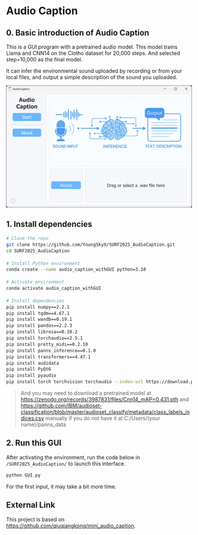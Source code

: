 # Audio Caption

## 0. Basic introduction of Audio Caption

This is a GUI program with a pretrained audio model. This model trains Llama and CNN14 on the Clotho dataset for 20,000 steps. And selected step=10,000 as the final model.



It can infer the environmental sound uploaded by recording or from your local files, and output a simple description of the sound you uploaded.

![alt text](demo.png)

## 1. Install dependencies

```bash
# Clone the repo
git clone https://github.com/YoungSkyX/SURF2025_AudioCaption.git
cd SURF2025_AudioCaption

# Install Python environment
conda create --name audio_caption_withGUI python=3.10

# Activate environment
conda activate audio_caption_withGUI

# Install dependencies
pip install numpy==2.2.1
pip install tqdm==4.67.1
pip install wandb==0.19.1
pip install pandas==2.2.3
pip install librosa==0.10.2
pip install torchaudio==2.5.1
pip install pretty_midi==0.2.10
pip install panns_inference==0.1.0
pip install transformers==4.47.1
pip install audidata
pip install PyQt6
pip install pyaudio
pip install torch torchvision torchaudio --index-url https://download.pytorch.org/whl/cu118   # Make sure that you have correct cuda version >=118
```

> And you may need to download a pretrained model at https://zenodo.org/records/3987831/files/Cnn14_mAP=0.431.pth and https://github.com/IBM/audioset-classification/blob/master/audioset_classify/metadata/class_labels_indices.csv manually if you do not have it at C:/Users/(your name)/panns_data

## 2. Run this GUI

After activating the environment, run the code below in `/SURF2025_AudioCaption/` to launch this interface.

```bash
python GUI.py
```

For the first input, it may take a bit more time.

## External Link

This project is based on https://github.com/qiuqiangkong/mini_audio_caption.